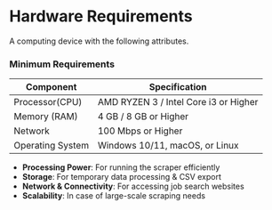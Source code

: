 # Hardware Requirements

A computing device with the following attributes.

### Minimum Requirements                                  
| Component          | Specification                         |
|--------------------|---------------------------------------|
| Processor(CPU)     | AMD RYZEN 3 / Intel Core i3 or Higher |
| Memory (RAM)       | 4 GB / 8 GB or Higher                 |
| Network            | 100 Mbps or Higher                    |
| Operating System   | Windows 10/11, macOS, or Linux        |

- **Processing Power**: For running the scraper efficiently
- **Storage**: For temporary data processing & CSV export
- **Network & Connectivity**: For accessing job search websites
- **Scalability**: In case of large-scale scraping needs

